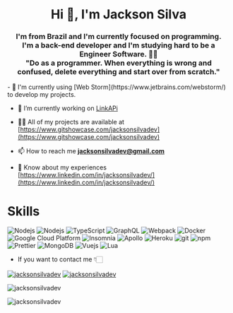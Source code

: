 
<h1 align="center">Hi 👋, I'm Jackson Silva </h1> 
<h3 align="center">I'm from Brazil and I'm currently focused on programming. <br>
I'm a back-end developer and I'm studying hard to be a Engineer Software. 👨‍💻 <br>
"Do as a programmer. When everything is wrong and confused, delete everything and start over from scratch." <br>
</h3>
- 🔧 I'm currently using [Web Storm](https://www.jetbrains.com/webstorm/) to develop my projects.

- 🔭 I’m currently working on [LinkAPi](https://www.linkapi.solutions/)

- 👨‍💻 All of my projects are available at [https://www.gitshowcase.com/jacksonsilvadev](https://www.gitshowcase.com/jacksonsilvadev)

- 📫 How to reach me **jacksonsilvadev@gmail.com**

- 📄 Know about my experiences [https://www.linkedin.com/in/jacksonsilvadev/](https://www.linkedin.com/in/jacksonsilvadev/)



#  Skills

<p>
  <img alt="Nodejs" src="https://img.shields.io/badge/JavaScript-F7DF1E?style=flat-square&logo=javascript&logoColor=black" />
  <img alt="Nodejs" src="https://img.shields.io/badge/-Nodejs-43853d?style=flat-square&logo=Node.js&logoColor=white" />
  <img alt="TypeScript" src="https://img.shields.io/badge/-TypeScript-007ACC?style=flat-square&logo=typescript&logoColor=white" />
  <img alt="GraphQL" src="https://img.shields.io/badge/-GraphQL-E10098?style=flat-square&logo=graphql&logoColor=white" />
  <img alt="Webpack" src="https://img.shields.io/badge/-Webpack-8DD6F9?style=flat-square&logo=webpack&logoColor=white" /> 
  <img alt="Docker" src="https://img.shields.io/badge/-Docker-46a2f1?style=flat-square&logo=docker&logoColor=white" />
  <img alt="Google Cloud Platform" src="https://img.shields.io/badge/-Google_Cloud_Platform-1a73e8?style=flat-square&logo=google-cloud&logoColor=white" />
  <img alt="Insomnia" src="https://img.shields.io/badge/-Insomnia-5849BE?style=flat-square&logo=insomnia&logoColor=white" />
  <img alt="Apollo" src="https://img.shields.io/badge/-Apollo%20GraphQL-311C87?style=flat-square&logo=apollo-graphql&logoColor=white" />
  <img alt="Heroku" src="https://img.shields.io/badge/-Heroku-430098?style=flat-square&logo=heroku&logoColor=white" />
  <img alt="git" src="https://img.shields.io/badge/-Git-F05032?style=flat-square&logo=git&logoColor=white" />
  <img alt="npm" src="https://img.shields.io/badge/-NPM-CB3837?style=flat-square&logo=npm&logoColor=white" />
  <img alt="Prettier" src="https://img.shields.io/badge/-Prettier-F7B93E?style=flat-square&logo=prettier&logoColor=white" />
  <img alt="MongoDB" src="https://img.shields.io/badge/-MongoDB-13aa52?style=flat-square&logo=mongodb&logoColor=white" />
  <img alt="Vuejs" src="https://img.shields.io/badge/vue-brightgreen.svg?style=flat-square&logo=Vue.JS&logoColor=white" />
  <img alt="Lua" src="https://img.shields.io/badge/Lua-2C2D72?style=flat-square=lua&logoColor=white" />
</p>

- If you want to contact me 👇🏻
<p align="left">
<a href="https://linkedin.com/in/jacksonsilvadev" target="blank"><img align="center" src="https://camo.githubusercontent.com/f0382f63e92017cf214068e4a5a86b547ce7cbb133c898e7aa2ddb852f95c350/68747470733a2f2f696d672e736869656c64732e696f2f62616467652f4c696e6b6564496e2d3030373742353f7374796c653d666f722d7468652d6261646765266c6f676f3d6c696e6b6564696e266c6f676f436f6c6f723d77686974652675726c3d6c696e6b6564696e2e636f6d2f696e2f6a61636b736f6e73696c76616465762f" alt="jacksonsilvadev" /></a>
<a href="https://instagram.com/jacksonsilvadev" target="blank"><img align="center" src="https://camo.githubusercontent.com/c56a17141b95e8ad308b95adc1b3a23347c1ffa59c5e71bc51f19d42e714111d/68747470733a2f2f696d672e736869656c64732e696f2f62616467652f496e7374616772616d2d4534343035463f7374796c653d666f722d7468652d6261646765266c6f676f3d696e7374616772616d266c6f676f436f6c6f723d7768697465266c696e6b3d696e7374616772616d2f6a61636b736f6e73696c7661646576" alt="jacksonsilvadev" /></a>
</p>

<p><img align="center" src="https://github-readme-stats.vercel.app/api?username=jacksonsilvadev&show_icons=true&theme=dark&locale=en" alt="jacksonsilvadev" /></p>

<p>&nbsp;<img align="left" src="https://github-readme-stats.vercel.app/api/top-langs?username=jacksonsilvadev&show_icons=true&locale=en&layout=compact&theme=dark" alt="jacksonsilvadev" /></p>


